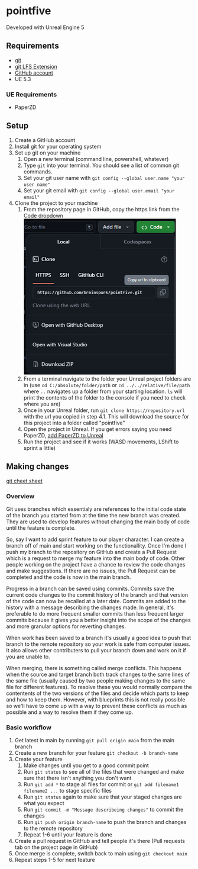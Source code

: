 # pointfive

Developed with Unreal Engine 5

## Requirements

- [git](https://git-scm.com/downloads)
- [git LFS Extension](https://git-lfs.com/)
- [GitHub account](https://github.com/)
- UE 5.3

### UE Requirements

- PaperZD

## Setup

1. Create a GitHub account
2. Install git for your operating system
3. Set up git on your machine
   1. Open a new terminal (command line, powershell, whatever)
   2. Type `git` into your terminal. You should see a list of common git commands.
   3. Set your git user name with `git config --global user.name "your user name"`
   4. Set your git email with `git config --global user.email "your email"`
4. Clone the project to your machine
   1. From the repository page in GitHub, copy the https link from the Code dropdown ![Copy url to clone repository](./ReadmeAssets/clone_url.png)
   2. From a terminal navigate to the folder your Unreal project folders are in (use `cd C:/absolute/folder/path` or `cd ../../relative/file/path` where `..` navigates up a folder from your starting location. `ls` will print the contents of the folder to the console if you need to check where you are)
   3. Once in your Unreal folder, run `git clone https://repository.url` with the url you copied in step 4.1. This will download the source for this project into a folder called "pointfive"
   4. Open the project in Unreal. If you get errors saying you need PaperZD, [add PaperZD to Unreal](https://docs.unrealengine.com/5.0/en-US/working-with-plugins-in-unreal-engine/)
   5. Run the project and see if it works (WASD movements, LShift to sprint a little)

## Making changes

[git cheet sheet](https://education.github.com/git-cheat-sheet-education.pdf)

### Overview

Git uses branches which essentialy are references to the initial code state of the branch you started from at the time the new branch was created. They are used to develop features without changing the main body of code until the feature is complete.

So, say I want to add sprint feature to our player character. I can create a branch off of main and start working on the functionallity. Once I'm done I push my branch to the repository on GitHub and create a Pull Request which is a request to merge my feature into the main body of code. Other people working on the project have a chance to review the code changes and make suggestions. If there are no issues, the Pull Request can be completed and the code is now in the main branch.

Progress in a branch can be saved using commits. Commits save the current code changes to the commit history of the branch and that version of the code can now be recalled at a later date. Commits are added to the history with a message describing the changes made. In general, it's preferable to do more frequent smaller commits than less frequent larger commits because it gives you a better insight into the scope of the changes and more granular options for reverting changes.

When work has been saved to a branch it's usually a good idea to push that branch to the remote repository so your work is safe from computer issues. It also allows other contributers to pull your branch down and work on it if you are unable to.

When merging, there is something called merge conflicts. This happens when the source and target branch both track changes to the same lines of the same file (usually caused by two people making changes to the same file for different features). To resolve these you would normally compare the contentents of the two versions of the files and decide which parts to keep and how to keep them. However, with blueprints this is not really possible so we'll have to come up with a way to prevent these conflicts as much as possible and a way to resolve them if they come up.

### Basic workflow

1. Get latest in main by running `git pull origin main` from the main branch
2. Create a new branch for your feature `git checkout -b branch-name`
3. Create your feature
   1. Make changes until you get to a good commit point
   2. Run `git status` to see all of the files that were changed and make sure that there isn't anything you don't want
   3. Run `git add *` to stage all files for commit or `git add filename1 filename2 ...` to stage specific files
   4. Run `git status` again to make sure that your staged changes are what you expect
   5. Run `git commit -m "Message describeing changes"` to commit the changes
   6. Run `git push origin branch-name` to push the branch and changes to the remote repository
   7. Repeat 1-6 until your feature is done
4. Create a pull request in GitHub and tell people it's there (Pull requests tab on the project page in GitHub)
5. Once merge is complete, switch back to main using `git checkout main`
6. Repeat steps 1-5 for next feature